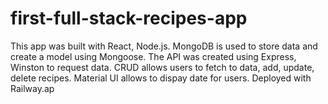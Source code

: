 # first-full-stack-recipes-app
This app was built with React, Node.js. MongoDB is used to store data 
and create a model using Mongoose. The API was created using Express, Winston to request data. 
CRUD allows users to fetch to data, add, update, delete recipes. Material UI allows to dispay date for 
users. Deployed with Railway.ap
